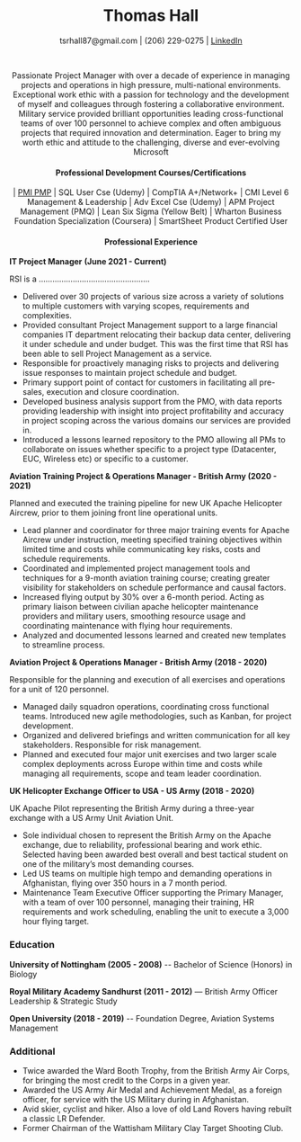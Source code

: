  
# <div align="center">**Thomas Hall**</div>	


<div align="center">tsrhall87@gmail.com    |    (206) 229-0275    |     <a href="https://www.linkedin.com/in/tsrhall/">LinkedIn</a> </div>

&nbsp;

<div align="center">Passionate Project Manager with over a decade of experience in managing projects and operations in high pressure, multi-national environments. Exceptional work ethic with a passion for technology and the development of myself and colleagues through fostering a collaborative environment. Military service provided brilliant opportunities leading cross-functional teams of over 100 personnel to achieve complex and often ambiguous projects that required innovation and determination. Eager to bring my worth ethic and attitude to the challenging, diverse and ever-evolving Microsoft </div>

#### <div align="center">Professional Development Courses/Certifications</div>

<div align="center">| <a href="https://1drv.ms/b/s!AhiHKHWaEtD-gRLxD-b5ymVkRtq2?e=X9i4AK">PMI PMP</a> | SQL User Cse (Udemy) | CompTIA A+/Network+
| CMI Level 6 Management & Leadership | Adv Excel Cse (Udemy)
| APM Project Management (PMQ) | Lean Six Sigma (Yellow Belt)
| Wharton Business Foundation Specialization (Coursera)
| SmartSheet Product Certified User 

#### Professional Experience </div>

**IT Project Manager**		                                  **(June 2021 - Current)**

RSI is a ………………………………………….

*	Delivered over 30 projects of various size across a variety of solutions to multiple customers with varying scopes, requirements and complexities.
*	Provided consultant Project Management support to a large financial companies IT department relocating their backup data center, delivering it under schedule and under budget. This was the first time that RSI has been able to sell Project Management as a service.
*	Responsible for proactively managing risks to projects and delivering issue responses to maintain project schedule and budget.
*	Primary support point of contact for customers in facilitating all pre-sales, execution and closure coordination. 
*	Developed business analysis support from the PMO, with data reports providing leadership with insight into project profitability and accuracy in project scoping across the various domains our services are provided in. 
*	Introduced a lessons learned repository to the PMO allowing all PMs to collaborate on issues whether specific to a project type (Datacenter, EUC, Wireless etc) or specific to a customer.

**Aviation Training Project & Operations Manager - British Army (2020 - 2021)**

Planned and executed the training pipeline for new UK Apache Helicopter Aircrew, prior to them joining front line operational units.
*	Lead planner and coordinator for three major training events for Apache Aircrew under instruction, meeting specified training objectives within limited time and costs while communicating key risks, costs and schedule requirements. 
*	Coordinated and implemented project management tools and techniques for a 9-month aviation training course; creating greater visibility for stakeholders on schedule performance and causal factors. 
*	Increased flying output by 30% over a 6-month period. Acting as primary liaison between civilian apache helicopter maintenance providers and military users, smoothing resource usage and coordinating maintenance with flying hour requirements.
*	Analyzed and documented lessons learned and created new templates to streamline process.  

**Aviation Project & Operations Manager - British Army (2018 - 2020)**

Responsible for the planning and execution of all exercises and operations for a unit of 120 personnel. 
*	Managed daily squadron operations, coordinating cross functional teams. Introduced new agile methodologies, such as Kanban, for project development. 
*	Organized and delivered briefings and written communication for all key stakeholders. Responsible for risk management. 
*	Planned and executed four major unit exercises and two larger scale complex deployments across Europe within time and costs while managing all requirements, scope and team leader coordination.  

**UK Helicopter Exchange Officer to USA - US Army (2018 - 2020)**

UK Apache Pilot representing the British Army during a three-year exchange with a US Army Unit Aviation Unit. 
*	Sole individual chosen to represent the British Army on the Apache exchange, due to reliability, professional bearing and work ethic. Selected having been awarded best overall and best tactical student on one of the military’s most demanding courses.
*	Led US teams on multiple high tempo and demanding operations in Afghanistan, flying over 350 hours in a 7 month period.
*	Maintenance Team Executive Officer supporting the Primary Manager, with a team of over 100 personnel, managing their training, HR requirements and work scheduling, enabling the unit to execute a 3,000 hour flying target. 


### **Education**
**University of Nottingham (2005 - 2008)**	--                                			                 Bachelor of Science (Honors) in Biology

**Royal Military Academy Sandhurst (2011 - 2012)**		—
British Army Officer Leadership & Strategic Study  
 
**Open University (2018 - 2019)**   --   							                                                Foundation Degree, Aviation Systems Management

### **Additional**
*	Twice awarded the Ward Booth Trophy, from the British Army Air Corps, for bringing the most credit to the Corps in a given year.
*	Awarded the US Army Air Medal and Achievement Medal, as a foreign officer, for service with the US Military during in Afghanistan.
*	Avid skier, cyclist and hiker. Also a love of old Land Rovers having rebuilt a classic LR Defender.	
*	Former Chairman of the Wattisham Military Clay Target Shooting Club.	                                               


									               
